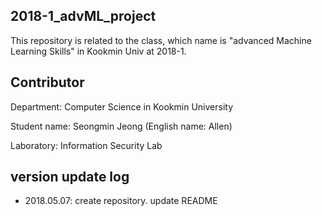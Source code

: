 ## 2018-1_advML_project
This repository is related to the class, which name is "advanced Machine Learning Skills" in Kookmin Univ at 2018-1.




## Contributor
Department: Computer Science in Kookmin University

Student name: Seongmin Jeong (English name: Allen)

Laboratory: Information Security Lab




## version update log
- 2018.05.07: create repository. update README
